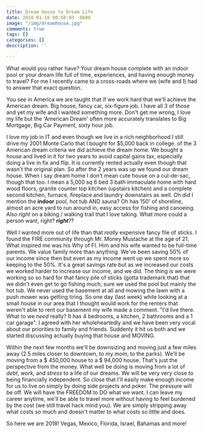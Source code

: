 ```yaml
---
title: Dream House to Dream Life
date: 2018-01-16 00:58:03 -0600
image: "/img/dreamhouse.jpg"
comments: true
tags: []
categories: []
description: ''

---
```

What would you rather have? Your dream house complete with an indoor pool or your dream life full of time, experiences, and having enough money to travel? For me I recently came to a cross-roads where we (wife and I) had to answer that exact question.

You see in America we are taught that if we work hard that we'll achieve the American dream. Big house, fancy car, six-figure job. I have all 3 of those and yet my wife and I wanted something more. Don't get me wrong, I love my life but the 'American Dream' often more accurately translates to Big Mortgage, Big Car Payment, sixty hour job.

I love my job in IT and even though we live in a rich neighborhood I still drive my 2001 Monte Carlo that I bought for $5,000 back in college. of the 3 American dream criteria we did achieve the dream home. We bought a house and lived in it for two years to avoid capital gains tax, especially doing a live in fix and flip. It is currently rented actually even though that wasn't the original plan. So after the 2 years was up we found our dream house. When I say dream home I don't mean cute house on a cul-de-sac, though that too. I mean a 5,000 sq 6 bed 3 bath immaculate home with hard wood floors, granite counter top kitchen (upstairs kitchen) and a complete second kitchen, furnace, fireplace and laundry downstairs as well. Oh did I mention the **indoor** pool, hot tub AND sauna? Oh has 150' of shoreline, almost an acre yard to run around in, easy access for fishing and canoeing. Also _right_ on a biking / walking trail that I love taking. What more could a person want, right? **_right_**??

Well I wanted more out of life than that _really_ expensive fancy file of sticks. I found the FIRE community through Mr. Money Mustache at the age of 21. What inspired me was his Why of FI. Him and his wife wanted to be full-time parents. We value family more than anything. We've been saving 50% of our income since then but even as my income went up we spent more so keeping to the 50%. It's a great savings rate but as we increased our costs we worked harder to increase our income, and we did. The thing is we were working so so hard for that fancy pile of sticks (gotta trademark that) that we didn't even get to go fishing much, sure we used the pool but mainly the hot tub. We never used the basement at all and mowing the lawn with a push mower was getting tiring. So one day (last week) while looking at a small house in our area that I thought would work for the renters that weren't able to rent our basement my wife made a comment. "I'd live there. What to we _need_ really? It has 4 bedrooms, a kitchen, 2 bathrooms and a 1 car garage". I agreed with her wholeheartedly and we have been very vocal about our priorities to family and friends. Suddenly it hit us both and we started discussing actually buying that house and MOVING. 

Within the next few months we'll be downsizing and moving just a few miles away (2.5 miles closer to downtown, to my mom, to the parks). We'll be moving from a $ 450,000 house to a $ 94,000 house. That's just the perspective from the money. What well be doing is moving from a lot of _debt_, _work,_ and _stress_ to a life of our dreams. We will be very very close to being financially independent. So close that I'll easily make enough income for us to live on simply by doing side projects and poker. The pressure will be off. We will have the FREEDOM to DO what we want. I can leave my career anytime, we'll be able to travel more without having to feel burdened by the cost (we still travel hack mind you). We are simply stripping away what costs so much and doesn't matter to what costs so little and does. 

So here we are 2018! Vegas, Mexico, Florida, Israel, Bahamas and more!